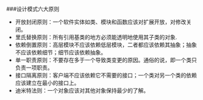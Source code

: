 ###设计模式六大原则
* 开放封闭原则：一个软件实体如类、模块和函数应该对扩展开放，对修改关闭。    
* 里氏替换原则：所有引用基类的地方必须能透明地使用其子类的对象.
* 依赖倒置原则：高层模块不应该依赖低层模块，二者都应该依赖其抽象；抽象不应该依赖细节；细节应该依赖抽象。
* 单一职责原则：不要存在多于一个导致类变更的原因。通俗的说，即一个类只负责一项职责。
* 接口隔离原则：客户端不应该依赖它不需要的接口；一个类对另一个类的依赖应该建立在最小的接口上。
* 迪米特法则：一个对象应该对其他对象保持最少的了解。